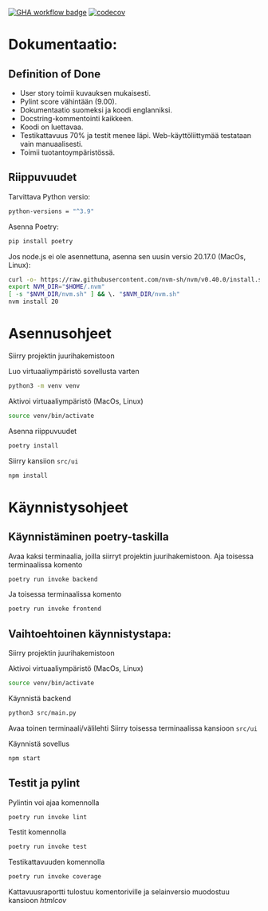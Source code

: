 [![GHA workflow badge](https://github.com/top1-ohjelmistoprojektiryhma/HumanBiasProject/actions/workflows/main.yml/badge.svg)](https://github.com/top1-ohjelmistoprojektiryhma/HumanBiasProject/actions/workflows/main.yml)
[![codecov](https://codecov.io/gh/top1-ohjelmistoprojektiryhma/HumanBiasProject/graph/badge.svg?token=6QQXK7UA5D)](https://codecov.io/gh/top1-ohjelmistoprojektiryhma/HumanBiasProject)

# Dokumentaatio:

## Definition of Done
- User story toimii kuvauksen mukaisesti.
- Pylint score vähintään (9.00).
- Dokumentaatio suomeksi ja koodi englanniksi.
- Docstring-kommentointi kaikkeen.
- Koodi on luettavaa.
- Testikattavuus 70% ja testit menee läpi. Web-käyttöliittymää testataan vain manuaalisesti.
- Toimii tuotantoympäristössä.

## Riippuvuudet
Tarvittava Python versio:
```bash
python-versions = "^3.9"
```
Asenna Poetry:
```bash
pip install poetry
```
Jos node.js ei ole asennettuna, asenna sen uusin versio 20.17.0 (MacOs, Linux):
```bash
curl -o- https://raw.githubusercontent.com/nvm-sh/nvm/v0.40.0/install.sh | bash
export NVM_DIR="$HOME/.nvm"
[ -s "$NVM_DIR/nvm.sh" ] && \. "$NVM_DIR/nvm.sh"
nvm install 20

```
# Asennusohjeet

Siirry projektin juurihakemistoon

Luo virtuaaliympäristö sovellusta varten
```bash
python3 -m venv venv
```
Aktivoi virtuaaliympäristö (MacOs, Linux)
```bash
source venv/bin/activate
```
Asenna riippuvuudet
```bash
poetry install
```

Siirry kansiion ```src/ui```
```bash
npm install
```

# Käynnistysohjeet
## Käynnistäminen poetry-taskilla
Avaa kaksi terminaalia, joilla siirryt projektin juurihakemistoon.
Aja toisessa terminaalissa komento
```bash
poetry run invoke backend
```
Ja toisessa terminaalissa komento
```bash
poetry run invoke frontend
```

## Vaihtoehtoinen käynnistystapa:

Siirry projektin juurihakemistoon

Aktivoi virtuaaliympäristö (MacOs, Linux)
```bash
source venv/bin/activate
```

Käynnistä backend
```bash
python3 src/main.py
```

Avaa toinen terminaali/välilehti
Siirry toisessa terminaalissa kansioon ```src/ui```

Käynnistä sovellus
```bash
npm start
```

## Testit ja pylint

Pylintin voi ajaa komennolla
```bash
poetry run invoke lint
```

Testit komennolla
```bash
poetry run invoke test
```

Testikattavuuden komennolla
```bash
poetry run invoke coverage
```
Kattavuusraportti tulostuu komentoriville ja selainversio muodostuu kansioon _htmlcov_
